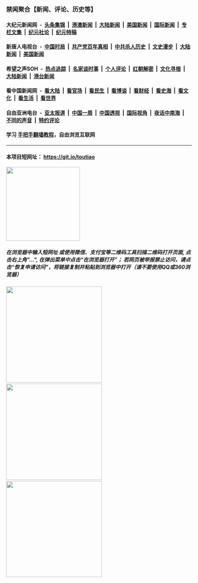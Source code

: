 ### 禁闻聚合【新闻、评论、历史等】

#### 大纪元新闻网 &nbsp;-&nbsp; [头条集锦](indexes/E头条集锦.md?t=02112322) &nbsp;|&nbsp; [港澳新闻](indexes/E港澳新闻.md?t=02112322)  &nbsp;|&nbsp; [大陆新闻](indexes/E大陆新闻.md?t=02112322) &nbsp;|&nbsp; [美国新闻](indexes/E美国新闻.md?t=02112322) &nbsp;|&nbsp; [国际新闻](indexes/E国际新闻.md?t=02112322) &nbsp;|&nbsp; [专栏文集](indexes/E专栏文集.md?t=02112322) &nbsp;|&nbsp; [纪元社论](indexes/E纪元社论.md?t=02112322) &nbsp;|&nbsp; [纪元特稿](indexes/E纪元特稿.md?t=02112322) 

#### 新唐人电视台 &nbsp;-&nbsp; [中国时局](indexes/N中国时局.md?t=02112322) &nbsp;|&nbsp; [共产党百年真相](indexes/N共产党百年真相.md?t=02112322) &nbsp;|&nbsp; [中共杀人历史](indexes/N中共杀人历史.md?t=02112322) &nbsp;|&nbsp; [文史漫步](indexes/N文史漫步.md?t=02112322) &nbsp;|&nbsp; [大陆新闻](indexes/N大陆新闻.md?t=02112322) &nbsp;|&nbsp; [美国新闻](indexes/N美国新闻.md?t=02112322)

#### 希望之声SOH &nbsp;-&nbsp; [热点追踪](indexes/H热点追踪.md?t=02112322) &nbsp;|&nbsp; [名家谈时事](indexes/H名家谈时事.md?t=02112322) &nbsp;|&nbsp; [个人评论](indexes/H个人评论.md?t=02112322)  &nbsp;|&nbsp; [红朝解密](indexes/H红朝解密.md?t=02112322) &nbsp;|&nbsp; [文化寻根](indexes/H文化寻根.md?t=02112322) &nbsp;|&nbsp; [大陆新闻](indexes/H大陆新闻.md?t=02112322) &nbsp;|&nbsp; [港台新闻](indexes/H港台新闻.md?t=02112322)

#### 看中国新闻网 &nbsp;-&nbsp; [看大陆](indexes/S看大陆.md?t=02112322) &nbsp;|&nbsp; [看官场](indexes/S看官场.md?t=02112322) &nbsp;|&nbsp; [看民生](indexes/S看民生.md?t=02112322)  &nbsp;|&nbsp; [看博谈](indexes/S看博谈.md?t=02112322) &nbsp;|&nbsp; [看财经](indexes/S看财经.md?t=02112322) &nbsp;|&nbsp; [看史海](indexes/S看史海.md?t=02112322) &nbsp;|&nbsp; [看文化](indexes/S看文化.md?t=02112322) &nbsp;|&nbsp; [看生活](indexes/S看生活.md?t=02112322) &nbsp;|&nbsp; [看世界](indexes/S看世界.md?t=02112322)

#### 自由亚洲电台 &nbsp;-&nbsp; [亚太报道](indexes/R亚太报道.md?t=02112322) &nbsp;|&nbsp; [中国一周](indexes/R中国一周.md?t=02112322) &nbsp;|&nbsp; [中国透视](indexes/R中国透视.md?t=02112322)  &nbsp;|&nbsp; [国际视角](indexes/R国际视角.md?t=02112322) &nbsp;|&nbsp; [夜话中南海](indexes/R夜话中南海.md?t=02112322) &nbsp;|&nbsp; [不同的声音](indexes/R不同的声音.md?t=02112322) &nbsp;|&nbsp; [特约评论](indexes/R特约评论.md?t=02112322)

#### 学习 [手把手翻墙教程](https://github.com/gfw-breaker/guides/wiki)，自由浏览互联网

----

#### 本项目短网址： https://git.io/toutiao
<img src="https://raw.githubusercontent.com/gfw-breaker/banned-news/master/scripts/img/qr.png" width="200px"/>  

##### 在浏览器中输入短网址 或使用微信、支付宝等二维码工具扫描二维码打开页面, 点击右上角"...", 在弹出菜单中点击“在浏览器打开”； 若网页被举报禁止访问，请点击“恢复申请访问”，将链接复制并粘贴到浏览器中打开（请不要使用QQ或360浏览器）

<img src="https://raw.githubusercontent.com/gfw-breaker/banned-news/master/scripts/img/1.png" width="260px"/> &nbsp; <img src="https://raw.githubusercontent.com/gfw-breaker/banned-news/master/scripts/img/2.png" width="260px"/> &nbsp; <img src="https://raw.githubusercontent.com/gfw-breaker/banned-news/master/scripts/img/3.png" width="260px"/>
